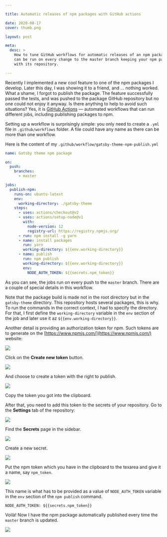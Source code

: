 ```yaml
---

title: Automatic releases of npm packages with GitHub actions

date: 2020-08-17
cover: thumb.png

layout: post

meta:
  desc: >
    How to tune GitHub workflows for automatic releases of an npm package. The npm publish
    can be run on every change to the master branch keeping your npm package up-to-date
    with its repository.

---
```


<div data-excerpt>

Recently I implemented a new cool feature to one of the npm packages I develop. Later this day, I was
showing it to a friend, and ... nothing worked. What a shame, I forgot to publish the package. The
feature successfully passed the tests, and was pushed to the package GitHub repository but no one could not
enjoy it anyway. Is there anything to help to avoid such situations? Yes, it is [GitHub Actions](https://github.com/features/actions) — automated workflows that can run different jobs, including publishing packages to npm.

</div>

Setting up a workflow is surprisingly simple: you only need to create a `.yml` file in `.github/workflows` folder. A file could
have any name as there can be more than one workflow.

Here is the content of my `.github/workflow/gatsby-theme-npm-publish.yml`

```yml
name: Gatsby theme npm package

on:
  push:
    branches:
      - master

jobs:
  publish-npm:
    runs-on: ubuntu-latest
    env:
      working-directory: ./gatsby-theme
    steps:
      - uses: actions/checkout@v2
      - uses: actions/setup-node@v1
        with:
          node-version: 12
          registry-url: https://registry.npmjs.org/
      - run: npm install -g yarn
      - name: install packages
        run: yarn
        working-directory: ${{env.working-directory}}
      - name: publish
        run: npm publish
        working-directory: ${{env.working-directory}}
        env:
          NODE_AUTH_TOKEN: ${{secrets.npm_token}}
```

As you can see, the jobs run on every push to the `master` branch. There are a couple of special details in this workflow.

Note that the package build is made not in the root directory but in the `gatsby-theme` directory. This repository hosts several packages, this is why. To run the commands in the correct context, I had to specify the directory. For that, I first define the `working-directory` variable in the `env` section of the job and later use it az `${{env.working-directory}}`.

Another detail is providing an authorization token for npm. Such tokens are to generate on the [https://www.npmjs.com/](https://www.npmjs.com/) website:

![](./npm-token1.png)

Click on the **Create new token** button.

![](./npm-token2.png)

And choose to create a token with the right to publish.

![](./npm-token3.png)

Copy the token you got into the clipboard.

After that, you need to add this token to the secrets of your repository. Go to the **Settings** tab of the repository:

![](./github-token1.png)

Find the **Secrets** page in the sidebar.

![](./github-token2.png)

Create a new secret.

![](github-token3.png)

Put the npm token which you have in the clipboard to the texarea and give it a name, say `npm_token`.

![](./github-token4.png)

This name is what has to be provided as a value of `NODE_AUTH_TOKEN` variable in the `env` section of
the `npm publish` command.

```
NODE_AUTH_TOKEN: ${{secrets.npm_token}}
```

Voilà! Now I have the npm package automatically published every time the `master` branch is updated.

![](./github-workflow.png)
